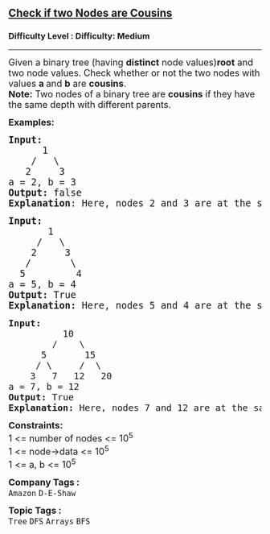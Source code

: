 <h2><a href="https://www.geeksforgeeks.org/problems/check-if-two-nodes-are-cousins/1?page=4&category=Tree&difficulty=Easy,Medium&status=unsolved,attempted&sortBy=accuracy">Check if two Nodes are Cousins</a></h2><h3>Difficulty Level : Difficulty: Medium</h3><hr><div class="problems_problem_content__Xm_eO"><p><span style="font-size: 18px;">Given a binary tree (having <strong>distinct</strong> node values)<strong>root</strong> and two node values. Check whether <span style="box-sizing: border-box; margin: 0px; padding: 0px;">or not the two nodes with values <strong>a </strong>and <strong>b</strong> are&nbsp;<strong>cousins</strong></span>.<br></span><span style="font-size: 18px;"><strong>Note:</strong> Two nodes of a binary tree are&nbsp;<strong>cousins</strong> if they have the same depth with different parents</span><span style="font-size: 18px;">.</span></p>
<p><span style="font-size: 18px;"><strong>Examples:</strong></span></p>
<pre><span style="font-size: 14pt;"><strong>Input:
&nbsp;     </strong>1
&nbsp;   /   \
<strong>   </strong>2     3
a = 2, b = 3<strong>
Output: </strong>false<br><strong>Explanation</strong>: Here, nodes 2 and 3 are at the same level but have same parent nodes.</span></pre>
<pre><span style="font-size: 18px;"><span style="font-size: 14pt;"><strong>Input:
</strong>&nbsp; &nbsp; &nbsp; &nbsp;1
&nbsp; &nbsp; &nbsp;/&nbsp;  \&nbsp;
&nbsp;  &nbsp;2&nbsp; &nbsp;  3
&nbsp;  /&nbsp; &nbsp; &nbsp;&nbsp;&nbsp;\
<strong>  </strong>5&nbsp; &nbsp; &nbsp; &nbsp;&nbsp;&nbsp;4<strong>&nbsp;
</strong>a = 5, b = 4<strong>
Output: </strong>True<strong>
Explanation: </strong></span><span style="font-size: 18px;"><span style="font-size: 14pt;">Here, nodes 5 and 4 are at the same level and have different parent nodes. Hence, they both are cousins. </span><br></span></span></pre>
<pre><span style="font-size: 18px;"><span style="font-size: 18px;"><strong style="font-size: 18px;">Input:
</strong><span style="font-size: 18px;">&nbsp; &nbsp; &nbsp;     10
        /    \
      5       15
     / \     /  \
    3   7   12   20</span>
<span style="font-size: 18px;">a = 7, b = 12</span><strong style="font-size: 18px;">
Output: </strong><span style="font-size: 18px;">True</span><strong style="font-size: 18px;">
Explanation: </strong><span style="font-size: 18px;">Here, nodes 7 and 12 are at the same level and have different parent nodes. Hence, they both are cousins. </span></span></span></pre>
<p><span style="font-size: 18px;"><strong>Constraints:</strong><br>1 &lt;= number of nodes &lt;= 10<sup>5<br></sup></span><span style="font-size: 18px;">1 &lt;= node-&gt;data &lt;= 10<sup>5<br></sup>1 &lt;= a, b &lt;= 10<sup>5</sup><sup><br></sup></span></p></div><p><span style=font-size:18px><strong>Company Tags : </strong><br><code>Amazon</code>&nbsp;<code>D-E-Shaw</code>&nbsp;<br><p><span style=font-size:18px><strong>Topic Tags : </strong><br><code>Tree</code>&nbsp;<code>DFS</code>&nbsp;<code>Arrays</code>&nbsp;<code>BFS</code>&nbsp;